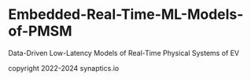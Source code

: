 # Embedded-Real-Time-ML-Models-of-PMSM
 Data-Driven Low-Latency Models of Real-Time Physical Systems of EV
  
 copyright 2022-2024 synaptics.io
